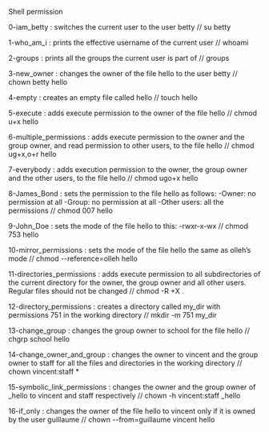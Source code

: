 Shell permission

0-iam_betty : switches the current user to the user betty // su betty

1-who_am_i : prints the effective username of the current user // whoami

2-groups : prints all the groups the current user is part of // groups

3-new_owner : changes the owner of the file hello to the user betty // chown betty hello

4-empty : creates an empty file called hello // touch hello

5-execute : adds execute permission to the owner of the file hello // chmod u+x hello

6-multiple_permissions : adds execute permission to the owner and the group owner, and read permission to other users, to the file hello // chmod ug+x,o+r hello

7-everybody : adds execution permission to the owner, the group owner and the other users, to the file hello // chmod ugo+x hello

8-James_Bond : sets the permission to the file hello as follows: -Owner: no permission at all -Group: no permission at all -Other users: all the permissions // chmod 007 hello

9-John_Doe : sets the mode of the file hello to this: -rwxr-x-wx // chmod 753 hello

10-mirror_permissions : sets the mode of the file hello the same as olleh’s mode // chmod --reference=olleh hello

11-directories_permissions : adds execute permission to all subdirectories of the current directory for the owner, the group owner and all other users. Regular files should not be changed // chmod -R +X .

12-directory_permissions : creates a directory called my_dir with permissions 751 in the working directory // mkdir -m 751 my_dir

13-change_group : changes the group owner to school for the file hello // chgrp school hello

14-change_owner_and_group : changes the owner to vincent and the group owner to staff for all the files and directories in the working directory // chown vincent:staff *

15-symbolic_link_permissions : changes the owner and the group owner of _hello to vincent and staff respectively // chown -h vincent:staff _hello

16-if_only : changes the owner of the file hello to vincent only if it is owned by the user guillaume // chown --from=guillaume vincent hello
